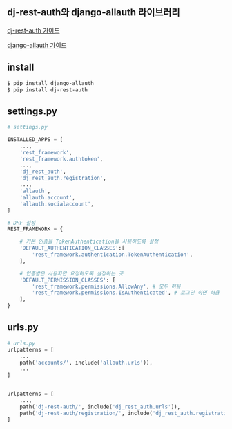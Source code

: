 ## dj-rest-auth와 django-allauth 라이브러리

[dj-rest-auth 가이드](https://dj-rest-auth.readthedocs.io/en/latest/)

[django-allauth 가이드](https://django-allauth.readthedocs.io/en/latest/installation.html)

## install

```bash
$ pip install django-allauth
$ pip install dj-rest-auth
```

## settings.py

```python
# settings.py

INSTALLED_APPS = [
    ...,
    'rest_framework',
    'rest_framework.authtoken',
    ...,
    'dj_rest_auth',
    'dj_rest_auth.registration',
    ...,
    'allauth',
    'allauth.account',
    'allauth.socialaccount',
]

# DRF 설정
REST_FRAMEWORK = {

    # 기본 인증을 TokenAuthentication을 사용하도록 설정
    'DEFAULT_AUTHENTICATION_CLASSES':[
        'rest_framework.authentication.TokenAuthentication',
    ],

    # 인증받은 사용자만 요청하도록 설정하는 곳
    'DEFAULT_PERMISSION_CLASSES': [
        'rest_framework.permissions.AllowAny', # 모두 허용
        'rest_framework.permissions.IsAuthenticated', # 로그인 하면 허용
    ],
}

```



## urls.py

```python
# urls.py
urlpatterns = [
    ...
    path('accounts/', include('allauth.urls')),
    ...
]


urlpatterns = [
    ...,
    path('dj-rest-auth/', include('dj_rest_auth.urls')),
    path('dj-rest-auth/registration/', include('dj_rest_auth.registration.urls'))
]
```

